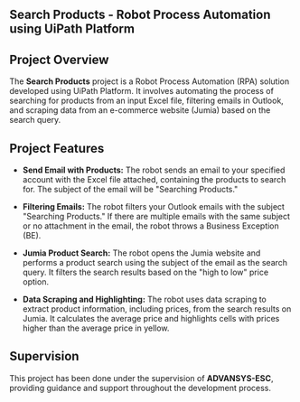 ## Search Products - Robot Process Automation using UiPath Platform

## Project Overview

The **Search Products** project is a Robot Process Automation (RPA) solution developed using UiPath Platform. It involves automating the process of searching for products from an input Excel file, filtering emails in Outlook, and scraping data from an e-commerce website (Jumia) based on the search query.

## Project Features

- **Send Email with Products:**
  The robot sends an email to your specified account with the Excel file attached, containing the products to search for. The subject of the email will be "Searching Products."

- **Filtering Emails:**
  The robot filters your Outlook emails with the subject "Searching Products." If there are multiple emails with the same subject or no attachment in the email, the robot throws a Business Exception (BE).

- **Jumia Product Search:**
  The robot opens the Jumia website and performs a product search using the subject of the email as the search query. It filters the search results based on the "high to low" price option.

- **Data Scraping and Highlighting:**
  The robot uses data scraping to extract product information, including prices, from the search results on Jumia. It calculates the average price and highlights cells with prices higher than the average price in yellow.


## Supervision
This project has been done under the supervision of **ADVANSYS-ESC**, providing guidance and support throughout the development process.
